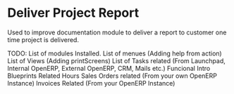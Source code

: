 Deliver Project Report
======================

Used to improve documentation module to deliver a report to customer one time
project is delivered.

TODO:
List of modules Installed.
List of menues (Adding help from action)
List of Views (Adding printScreens)
List of Tasks related (From Launchpad, Internal OpenERP, External OpenERP, CRM, Mails etc.)
Funcional Intro
Blueprints Related
Hours
Sales Orders related (From your own OpenERP Instance)
Invoices Related (From your OpenERP Instance)